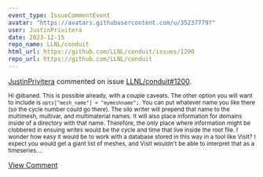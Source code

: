```yaml
---
event_type: IssueCommentEvent
avatar: "https://avatars.githubusercontent.com/u/35237779?"
user: JustinPrivitera
date: 2023-12-15
repo_name: LLNL/conduit
html_url: https://github.com/LLNL/conduit/issues/1200
repo_url: https://github.com/LLNL/conduit
---
```


<a href='https://github.com/JustinPrivitera' target='_blank'>JustinPrivitera</a> commented on issue <a href='https://github.com/LLNL/conduit/issues/1200' target='_blank'>LLNL/conduit#1200</a>.

<small>Hi @ibaned. This is possible already, with a couple caveats. The other option you will want to include is `opts["mesh_name"] = "mymeshname";`. You can put whatever name you like there (so the cycle number could go there). The silo writer will prepend that name to the multimesh, multivar, and multimaterial names. It will also place information for domains inside of a directory with that name. Therefore, the only place where information might be clobbered in ensuing writes would be the cycle and time that live inside the root file. I wonder how easy it would be to work with a database stored in this way in a tool like VisIt? I expect you would get a giant list of meshes, and VisIt wouldn't be able to interpret that as a timeseries....</small>

<a href='https://github.com/LLNL/conduit/issues/1200' target='_blank'>View Comment</a>